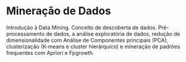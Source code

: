 
# Mineração de Dados

Introdução à Data Mining. Conceito de descoberta de dados. Pré- processamento de dados, a análise exploratória de dados, redução de dimensionalidade com Análise de Componentes principais (PCA), clusterização (K-means e cluster hierárquico) e mineração de padrões  frequentes com Apriori e Fpgrowth.

